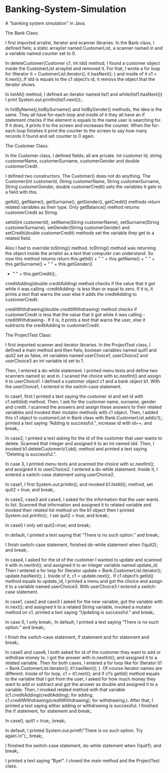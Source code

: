 # Banking-System-Simulation
A "banking system simulation" in Java. 

The Bank Class:

I first imported arralist, iterator and scanner libraries. In the Bank
class, I defined fiels; a static arraylist named CustomerList, a scanner
named in and a variable named counter set to 0.

In deleteCustomer(Customer c1, int idd) method, I found a
customer object inside the CustomerList arraylist and removed it. For
that, I wrote a for loop for (Iterator<Customer> it =
CustomerList.iterator(); it.hasNext(); ) and inside of it c1 =
it.next();.If idd is equals to the c1 object’s id, it removs the object that
the iterator shows.
  
In listAll() method, I defined an iterator named list1 and
while(list1.hasNext()) I print System.out.println(list1.next());.

In listByName(),listBySurname() and listByGender() methods, the
idea is the same. They all have for-each loop and inside of it they all
have an if statement checks if the element is equals to the name user is
searching for. If it does, it prints it to the screen and increases the
counter. When the for-each loop finishes it print the counter to the
screen to say how many records it found and set counter to 0 again.

The Customer Class:

In the Customer class, I defined fields; all are private. Int customer
Id, string customerName, customerSurname, customerGender and
double customerCredit.

I defined two constructors. The Customer() does not do anything. The
Customer(int customerId, String customerName, String 
customerSurname, String customerGender, double
customerCredit) sets the variables it gets to a field with this.

getId(), getName(), getSurname(), getGender(), getCredit()
methods return related variables as their type. Only getBalance()
method returns customerCredit as String.

setId(int customerId), setName(String customerName),
setSurname(String customerSurname), setGender(String
customerGender) and setCredit(double customerCredit) methods
set the variable they get to a related field.

Also I had to override toString() method. toString() method was
returning the object inside the arralist as a text that computer can
understand. So now this method returns return this.getId() + " " +
this.getName() + " " + this.getSurname() + " " + this.getGender()
+ " " + this.getCredit();.

creditAdding(double creditAdding) method checks if the value that
it got while it was calling -creditAdding- is less than or equal to zero.
If it is, it prints a text that warns the user else it adds the creditAdding
to customerCredit.

creditWithdrawing(double creditWithdrawing) method checks if
customerCredit is less that the value that it got while it was calling -
creditWithdrawing-. If it is, it prints a text that warns the user, else it
subtracts the creditAdding to customerCredit.

The ProjectTest Class:

I first imported scanner and iterator libraries. In the ProjectTest class,
I defined a main method and then fiels; boolean variables named
quit1 and quit2 set as false, int variables named userChoice1,
userChoice2 and userChoice3 an int variable id set to 1.

Then, I entered a do-while statement. I printed menu texts and define
two scanners named sc and in. I scaned the choice with sc.nextInt()
and assign it to userChoice1. I defined a customer object c1 and a
bank object b1. With the userChoice1, I entered in the switch-case
statement.

In case1, first I printed a text saying the customer id and set id with
c1.setId(id) method. Then, I ask for the customer name, surname,
gender and credit. I scanned the answers and assign these answers to
their related variables and invoked their mutator methods with c1
object. Then, I added this c1 object to customerList in Bank class
with Bank.CustomerList.add(c1);, printed a text saying “Adding is
successful.”, increase id with id++; and break;.

In case2, I printed a text asking for the id of the customer that user
wants to delete. Scanned that integer and assigned it to an int named
idd. Then, I invoked b1.deleteCustomer(c1,idd); method and printed
a text saying “Deleting is successful.”.

In case 3, I printed menu texts and scanned the choice with
sc.nextInt(); and assigned it to userChoice2. I entered a do-while
statement. Inside it, I entered a switch-case statement using
userChoice2.

In case1, I first System.out.println(); and invoked b1.listAll();
method, set quit2 = true; and break;.

In case2, case3 and case4, I asked for the information that the user
wants to list. Scanned that information and assigned it to related
variable and invoked their related list method on the b1 object then I
printed System.out.println();. I set quit2 = true; and break;.

In case0 I only set quit2=true; and break;.

In default, I printed a text saying that “There is no such option.” and
break;.

I finish switch-case statement, finished do-while statement when
(!quit2); and break;. 

In case4, I asked for the id of the customer I wanted to update and
scanned it with in.nextInt(); and assigned it to an integer variable
named update_id. Then I entered a for loop for
(Iterator<Customer> update = Bank.CustomerList.iterator();
update.hasNext(); ). Inside of it, c1 = update.next();. If c1 object’s
getId() method equals to update_id, I printed a menu and got the
choice and assign it to a variable named userChoice3. With
userChoice3 I entered a switch-case statement.
  
In case1, case2 and case3 I asked for the new variable, got the variable
with in.next(); and assigned it to a related String variable, invoked a
mutator method on c1, printed a text saying “Updating is successful.”
and break;.

In case 0, I only break;. In default, I printed a text saying “There is no
such option.” and break;.

I finish the switch-case statement, if statement and for statement and
break;.
  
In case5 and case6, I both asked for id of the customer they want to
add or withdraw money to. I got the answer with in.nextInt(); and
assigned it to a related variable. Then for both cases, I entered a for
loop like for (Iterator<Customer> it1 =
Bank.CustomerList.iterator(); it1.hasNext(); ). Of course iterator
names are different. Inside of for loop, c1 = it1.next(); and if c1’s
getId() method equals to the variable that I got from the user, I asked
for how much money they want to add or subtract and got the answer
as double and assigned it to a variable. Then, I invoked related method
with that variable (c1.creditAdding(creditAdding); for adding.
c1.creditWithdrawing(creditWithdrawing); for withdrawing.).
After that, I printed a text saying either adding or withdrawing is
successful. I finished the if statement, for statement and break;.
  
In case0, quit1 = true;, break;. 
  
In default, I printed System.out.printf("There is no such option.
Try again.\n");, break;.

I finished the switch-case statement, do-while statement when
(!quit1); and break;.

I printed a text saying “Bye!”. I closed the main method and the
ProjectTest class. 
